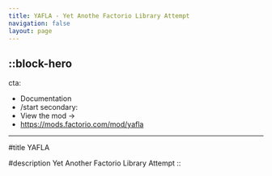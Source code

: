 ```yaml
---
title: YAFLA - Yet Anothe Factorio Library Attempt
navigation: false
layout: page
---
```


::block-hero
---
cta:
  - Documentation
  - /start
secondary:
  - View the mod →
  - https://mods.factorio.com/mod/yafla
---

#title
YAFLA

#description
Yet Another Factorio Library Attempt
::
